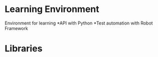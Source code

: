 # Learning Environment

Environment for learning
    *API with Python
    *Test automation with Robot Framework

# Libraries

